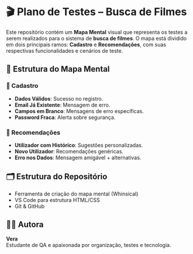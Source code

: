 # 🎬 Plano de Testes – Busca de Filmes

Este repositório contém um **Mapa Mental** visual que representa os testes a serem realizados para o sistema de **busca de filmes**. O mapa está dividido em dois principais ramos: **Cadastro** e **Recomendações**, com suas respectivas funcionalidades e cenários de teste.

## 🌿 Estrutura do Mapa Mental

### 🔹 Cadastro
- **Dados Válidos**: Sucesso no registro.
- **Email Já Existente**: Mensagem de erro.
- **Campos em Branco**: Mensagens de erro específicas.
- **Password Fraca**: Alerta sobre segurança.

### 🔹 Recomendações
- **Utilizador com Histórico**: Sugestões personalizadas.
- **Novo Utilizador**: Recomendações genéricas.
- **Erro nos Dados**: Mensagem amigável + alternativas.

## 🗂 Estrutura do Repositório



- Ferramenta de criação do mapa mental (Whinsical)
- VS Code para estrutura HTML/CSS
- Git & GitHub

## 👩‍💻 Autora

**Vera**  
Estudante de QA e apaixonada por organização, testes e tecnologia.  


